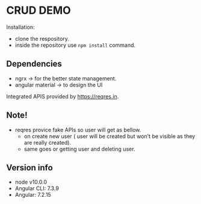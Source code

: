 # CRUD DEMO

Installation:
  - clone the respository.
  - inside the repository use `npm install` command.

## Dependencies
 - ngrx  -> for the better state management.
 - angular material -> to design the UI

Integrated APIS provided by https://reqres.in.

## Note!

  - reqres provice fake APIs so user will get as bellow.
    - on create new user ( user will be created but won't be visible as they are really created).
    - same goes or getting user and deleting user.

## Version info
 - node v10.0.0
 - Angular CLI: 7.3.9
 - Angular: 7.2.15